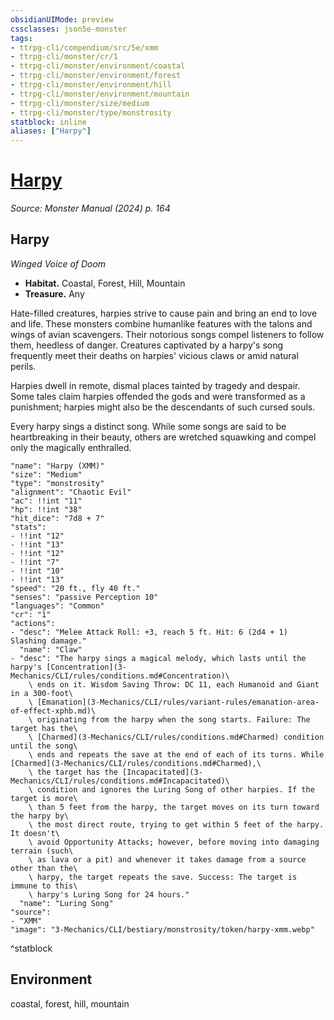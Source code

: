 ```yaml
---
obsidianUIMode: preview
cssclasses: json5e-monster
tags:
- ttrpg-cli/compendium/src/5e/xmm
- ttrpg-cli/monster/cr/1
- ttrpg-cli/monster/environment/coastal
- ttrpg-cli/monster/environment/forest
- ttrpg-cli/monster/environment/hill
- ttrpg-cli/monster/environment/mountain
- ttrpg-cli/monster/size/medium
- ttrpg-cli/monster/type/monstrosity
statblock: inline
aliases: ["Harpy"]
---
```

# [Harpy](3-Mechanics\CLI\bestiary\monstrosity/harpy-xmm.md)
*Source: Monster Manual (2024) p. 164*  

## Harpy

*Winged Voice of Doom*

- **Habitat.** Coastal, Forest, Hill, Mountain  
- **Treasure.** Any  

Hate-filled creatures, harpies strive to cause pain and bring an end to love and life. These monsters combine humanlike features with the talons and wings of avian scavengers. Their notorious songs compel listeners to follow them, heedless of danger. Creatures captivated by a harpy's song frequently meet their deaths on harpies' vicious claws or amid natural perils.

Harpies dwell in remote, dismal places tainted by tragedy and despair. Some tales claim harpies offended the gods and were transformed as a punishment; harpies might also be the descendants of such cursed souls.

Every harpy sings a distinct song. While some songs are said to be heartbreaking in their beauty, others are wretched squawking and compel only the magically enthralled.

```statblock
"name": "Harpy (XMM)"
"size": "Medium"
"type": "monstrosity"
"alignment": "Chaotic Evil"
"ac": !!int "11"
"hp": !!int "38"
"hit_dice": "7d8 + 7"
"stats":
- !!int "12"
- !!int "13"
- !!int "12"
- !!int "7"
- !!int "10"
- !!int "13"
"speed": "20 ft., fly 40 ft."
"senses": "passive Perception 10"
"languages": "Common"
"cr": "1"
"actions":
- "desc": "Melee Attack Roll: +3, reach 5 ft. Hit: 6 (2d4 + 1) Slashing damage."
  "name": "Claw"
- "desc": "The harpy sings a magical melody, which lasts until the harpy's [Concentration](3-Mechanics/CLI/rules/conditions.md#Concentration)\
    \ ends on it. Wisdom Saving Throw: DC 11, each Humanoid and Giant in a 300-foot\
    \ [Emanation](3-Mechanics/CLI/rules/variant-rules/emanation-area-of-effect-xphb.md)\
    \ originating from the harpy when the song starts. Failure: The target has the\
    \ [Charmed](3-Mechanics/CLI/rules/conditions.md#Charmed) condition until the song\
    \ ends and repeats the save at the end of each of its turns. While [Charmed](3-Mechanics/CLI/rules/conditions.md#Charmed),\
    \ the target has the [Incapacitated](3-Mechanics/CLI/rules/conditions.md#Incapacitated)\
    \ condition and ignores the Luring Song of other harpies. If the target is more\
    \ than 5 feet from the harpy, the target moves on its turn toward the harpy by\
    \ the most direct route, trying to get within 5 feet of the harpy. It doesn't\
    \ avoid Opportunity Attacks; however, before moving into damaging terrain (such\
    \ as lava or a pit) and whenever it takes damage from a source other than the\
    \ harpy, the target repeats the save. Success: The target is immune to this\
    \ harpy's Luring Song for 24 hours."
  "name": "Luring Song"
"source":
- "XMM"
"image": "3-Mechanics/CLI/bestiary/monstrosity/token/harpy-xmm.webp"
```
^statblock

## Environment

coastal, forest, hill, mountain